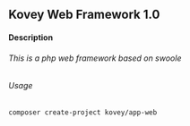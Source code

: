 ## Kovey Web Framework 1.0
#### Description
###### This is a php web framework based on swoole
###### Usage
    composer create-project kovey/app-web
